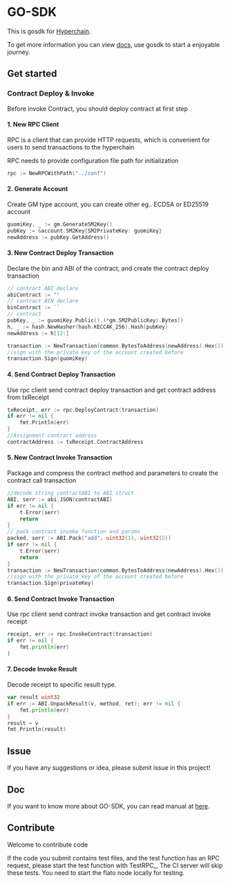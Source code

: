 # GO-SDK

This is gosdk for [Hyperchain](http://www.hyperchain.cn).

To get more information you can view [docs](docs/hyperchain_gosdk_document.md), use gosdk to start a enjoyable journey.

## Get started

### Contract Deploy & Invoke

Before invoke Contract, you should deploy contract at first step

#### 1. New RPC Client

RPC is a client that can provide HTTP requests, which is convenient for users to send transactions to the hyperchain

RPC needs to provide configuration file path for initialization

```go
rpc := NewRPCWithPath("../conf")
```

#### 2. Generate Account

Create GM type account, you can create other eg.. ECDSA or ED25519 account

```go
guomiKey, _ := gm.GenerateSM2Key()
pubKey := &account.SM2Key{SM2PrivateKey: guomiKey}
newAddress := pubKey.GetAddress()
```

#### 3. New Contract Deploy Transaction

Declare the bin and ABI of the contract, and create the contract deploy transaction

```go
// contract ABI declare
abiContract := ""
// contract BIN declare
binContract := ``
// contract 
pubKey, _ := guomiKey.Public().(*gm.SM2PublicKey).Bytes()
h, _ := hash.NewHasher(hash.KECCAK_256).Hash(pubKey)
newAddress := h[12:]

transaction := NewTransaction(common.BytesToAddress(newAddress).Hex()).Deploy(binContract).DeployArgs(abiContract)
//sign with the private key of the account created before
transaction.Sign(guomiKey)
```

#### 4. Send Contract Deploy Transaction

Use rpc client send contract deploy transaction and get contract address from txReceipt

```go
txReceipt, err := rpc.DeployContract(transaction)
if err != nil {
	fmt.Println(err)
}
//Assignment contract address
contractAddress := txReceipt.ContractAddress
```

#### 5. New Contract Invoke Transaction

Package and compress the contract method and parameters to create the contract call transaction

```go
//decode string contractABI to ABI struct
ABI, serr := abi.JSON(contractABI)
if err != nil {
    t.Error(serr)
    return
}
// pack contract invoke function and params
packed, serr := ABI.Pack("add", uint32(1), uint32(2))
if serr != nil {
    t.Error(serr)
    return
}
transaction := NewTransaction(common.BytesToAddress(newAddress).Hex()).Invoke(contractAddress, packed)
//sign with the private key of the account created before  
transaction.Sign(privateKey)
```

#### 6. Send Contract Invoke Transaction

Use rpc client send contract invoke transaction and get contract invoke receipt

```go
receipt, err := rpc.InvokeContract(transaction)
if err != nil {
	fmt.println(err)
}
```

#### 7. Decode Invoke Result

Decode  receipt to specific result type.

```go
var result uint32
if err := ABI.UnpackResult(v, method, ret); err != nil {
	fmt.println(err)
}
result = v
fmt.Println(result)
```

## Issue

If you have any suggestions or idea, please submit issue in this project!

## Doc
If you want to know more about GO-SDK, you can read manual at [here](docs/hyperchain_gosdk_document.md).

## Contribute

Welcome to contribute code

If the code you submit contains test files, and the test function has an RPC request,
please start the test function with TestRPC_, The CI server will skip these tests.
You need to start the flato node locally for testing.